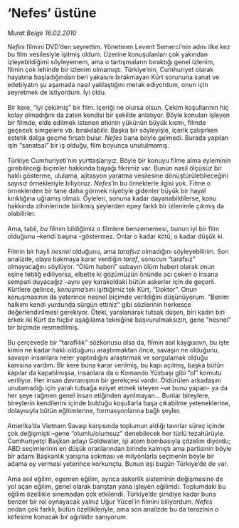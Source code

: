 # ‘Nefes’ üstüne

*Murat Belge 16.02.2010*

<div class="taraf_structure_2col_1zq">
<div class="margen_n">



 <p><i>Nefes</i> filmini DVD’den seyrettim. Yönetmen Levent Semerci’nin adını ilke kez bu film vesilesiyle işitmiş oldum. Üzerine konuşulanları çok yakından izleyebildiğimi söyleyemem, ama o tartışmaların bıraktığı genel izlenim, filmin çok lehinde bir izlenim olmamıştı. Türkiye’nin, Cumhuriyet olarak hayatına başladığından beri yakasını bırakmayan Kürt sorununa sanat ve edebiyatın şu aşamada nasıl yaklaştığını merak ediyordum, onun için seyretmek de istiyordum. İyi oldu. <br/><br/>Bir kere, “iyi çekilmiş” bir film. İçeriği ne olursa olsun. Çekim koşullarının hiç kolay olmadığını da zaten kendisi bir şekilde anlatıyor. Böyle konuları işleyen bir filmde, elde edilmek istenen etkinin yükünün büyük kısmı, filmde geçecek simgelere vb. bırakılabilir. Başka bir söyleyişle, içerik çalışırken estetik dalga geçme fırsatı bulur. <i>Nefes</i> bana böyle gelmedi. Burada yapılan işin “sanatsal” bir iş olduğu, film boyunca unutulmamış. <br/><br/>Türkiye Cumhuriyeti’nin yurttaşlarıyız. Böyle bir konuyu filme alma eyleminin girebileceği biçimler hakkında bayağı fikrimiz var. Bunun nasıl ölçüsüz bir haklı gösterme, ululama, ajitasyon yaratma vesilesine dönüştürülebileceğini sayısız örnekleriyle biliyoruz. <i>Nefes</i>’in bu örneklerle ilgisi yok. Filme o örneklerden bir tane daha görmek niyetiyle gidenler büyük bir hayal kırıklığına uğramış olmalı. Öyleleri, sonuna kadar dayanabildilerse, konu hakkında zihinlerinde birikmiş şeylerden epey farklı bir izlenimle çıkmış da olabilirler. <br/><br/>Ama, tabii, <i>bu</i> filmin bildiğimiz <i>o</i> filmlere benzememesi, bunun iyi bir film olduğunu –kendi başına -göstermez. Onlar o kadar kötü, o kadar düşük ki. <br/><br/>Filmin bir hayli <i>nesnel</i> olduğunu, ama <i>tarafsız</i> olmadığını söyleyebilirim. Son analizde, olaya bakmaya karar verdiğin <i>taraf</i>, sonucun “tarafsız” olmayacağını söylüyor. “Ölüm haberi” subayın ölüm haberi olarak onun eşine tebliğ ediliyorsa, elbette ki gözümüzün önünde acı çeken o insana sempati duyacağız –aynı şey karakoldaki bütün askerler için de geçerli. Kürtlere gelince, <i>konuşma</i>’sını işittiğimiz tek Kürt, “Doktor”. Onun konuşmasının da yeterince nesnel biçimde verildiğini düşünüyorum. “Benim halkımı kendi yurdunda sürgün ettiniz” gibi sözlerinin herkesçe değerlendirilmesi gerekiyor. Öteki, yaralanarak tutsak düşen, biri kadın biri erkek iki Kürt de hiçbir aşağılama tekniğine başvurulmaksızın, gene “nesnel” bir biçimde resmedilmiş. <br/><br/>Bu çerçevede bir “taraflılık” sözkonusu olsa da, filmin asıl kaygısının, bu işte kimin ne kadar haklı olduğunu araştırmaktan önce, savaşın ne olduğunu, savaşın insanlara neler yaptırdığını araştırmak ve sorgulamak olduğu kanısına vardım. Bir kere buna karar verilmiş, bu kapı açılmış, başka bütün kapılar da kapatılmışsa, insanlara da o Komando Yüzbaşı gibi “ol” komutu veriliyor. Her insan davranışının bir gerekçesi vardır. Öldürülen arkadaşını unutamadığı için yaralı tutsağa eziyet etmek isteyen –ve bunu yapan- ya da her şeye rağmen genel insan etiğinden ayrılmayan... Bunlar bireylere, bireylerin kendilerini içinde bulduğu koşullarla başa çıkabilme yeteneklerine, dolayısıyla bütün eğitimlerine, formasyonlarına bağlı şeyler. <br/><br/>Amerika’da Vietnam Savaşı karşısında toplumun aldığı tavırlar süreç içinde çok değişmişti –gene “olumlu/olumsuz” denebilecek her türlü tezahürüyle. Cumhuriyetçi Başkan adayı Goldwater, işi atom bombasıyla çözelim diyordu; ABD seçimlerinin en düşük oranlarından birinde kalmıştı ama partisinin böyle bir adamı Başkanlık yarışına sokması ve milyonlarla seçmenin böyle bir adama oy vermesi yeterince korkunçtu. Bunun eşi bugün Türkiye’de de var. <br/><br/>Ama asıl eğilim, egemen eğilim, ayrıca askerlik sisteminin değişmesine de yol açan eğilim, genel olarak barıştan yana işleyen eğilimdi. Toplumdaki bu eğilim özellikle sinemadan çok etkilendi. Türkiye’de şimdiye kadar buna benzer bir rol oynayacak yalnız Uğur Yücel’in filmini biliyordum. <i>Nefes</i> ondan çok farklı, bütün özellikleriyle, ama son analizde bu da terazinin o kefesine konacak bir ağırlıktır sanıyorum.</p>
<br/>
<br/>
<br/>



<br/>


<div id="taraf_not">
</div>

</div>


</div>
